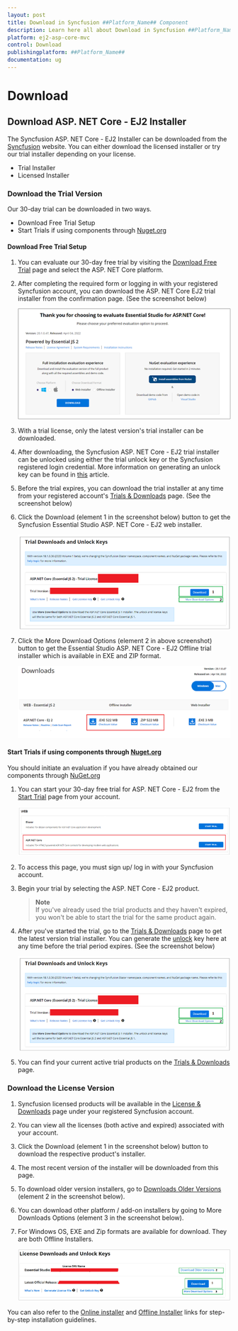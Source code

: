 ```yaml
---
layout: post
title: Download in Syncfusion ##Platform_Name## Component
description: Learn here all about Download in Syncfusion ##Platform_Name## component of Syncfusion Essential JS 2 and more.
platform: ej2-asp-core-mvc
control: Download
publishingplatform: ##Platform_Name##
documentation: ug
---
```


# Download

## Download ASP. NET Core - EJ2 Installer

The Syncfusion ASP. NET Core - EJ2 Installer can be downloaded from the [Syncfusion](https://www.syncfusion.com/aspnet-core-ui-controls) website. You can either download the licensed installer or try our trial installer depending on your license.

* Trial Installer
* Licensed Installer

### Download the Trial Version

Our 30-day trial can be downloaded in two ways.

* Download Free Trial Setup
* Start Trials if using components through [Nuget.org](https://www.nuget.org/packages?q=syncfusion)

#### Download Free Trial Setup

1. You can evaluate our 30-day free trial by visiting the [Download Free Trial](https://www.syncfusion.com/downloads) page and select the ASP. NET Core platform.

2. After completing the required form or logging in with your registered Syncfusion account, you can download the ASP. NET Core EJ2 trial installer from the confirmation page. (See the screenshot below)

    ![Trial Confirmation](images\trial-confirmation.PNG)

3. With a trial license, only the latest version's trial installer can be downloaded.

4. After downloading, the Syncfusion ASP. NET Core - EJ2 trial installer can be unlocked using either the trial unlock key or the Syncfusion registered login credential. More information on generating an unlock key can be found in [this](https://www.syncfusion.com/kb/8069/how-to-generate-unlock-key-for-essentials-studio-products) article.

5. Before the trial expires, you can download the trial installer at any time from your registered account's [Trials & Downloads](https://www.syncfusion.com/account/manage-trials/downloads) page. (See the screenshot below)

6. Click the Download (element 1 in the screenshot below) button to get the Syncfusion Essential Studio ASP. NET Core - EJ2 web installer.

    ![Start Trial download](images\start-trial-download-installer.png)

7. Click the More Download Options (element 2 in above screenshot) button to get the Essential Studio ASP. NET Core  - EJ2 Offline trial installer which is available in EXE and ZIP format.

    ![Trial Download Offline Installer](images\start-trial-download-offline-installer.PNG)

#### Start Trials if using components through [Nuget.org](https://www.nuget.org/packages?q=syncfusion)

You should initiate an evaluation if you have already obtained our components through [NuGet.org](https://www.nuget.org/packages?q=syncfusion)

1. You can start your 30-day free trial for ASP. NET Core - EJ2 from the [Start Trial](https://www.syncfusion.com/account/manage-trials/start-trials) page from your account.

    ![Trial Download](images\start-trial-download.PNG)

2. To access this page, you must sign up/ log in with your Syncfusion account.

3. Begin your trial by selecting the ASP. NET Core - EJ2 product.

   >**Note** <br /> If you've already used the trial products and they haven't expired, you won't be able to start the trial for the same product again.

4. After you've started the trial, go to the [Trials & Downloads](https://www.syncfusion.com/account/manage-trials/downloads) page to get the latest version trial installer. You can generate the [unlock](https://www.syncfusion.com/kb/8069/how-to-generate-unlock-key-for-essentials-studio-products) key here at any time before the trial period expires. (See the screenshot below)

    ![Start Trial Download](images\start-trial-download-installer.png)

5. You can find your current active trial products on the [Trials & Downloads](https://www.syncfusion.com/account/manage-trials/downloads) page.

### Download the License Version

1. Syncfusion licensed products will be available in the [License & Downloads](https://www.syncfusion.com/account/downloads) page under your registered Syncfusion account.

2. You can view all the licenses (both active and expired) associated with your account.

3. Click the Download (element 1 in the screenshot below) button to download the respective product's installer.

4. The most recent version of the installer will be downloaded from this page.

5. To download older version installers, go to [Downloads Older Versions](https://www.syncfusion.com/account/downloads/studio) (element 2 in the screenshot below).

6. You can download other platform / add-on installers by going to More Downloads Options (element 3 in the screenshot below).

7. For Windows OS, EXE and Zip formats are available for download. They are both Offline Installers.

    ![License Download Installer](images\license-download.png)

You can also refer to the [Online installer](https://ej2.syncfusion.com/aspnetcore/documentation/installation/installation-using-web-installer/) and [Offline Installer](https://ej2.syncfusion.com/aspnetcore/documentation/installation/installation-using-off-line-installer/) links for step-by-step installation guidelines.